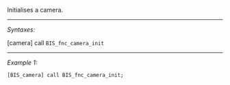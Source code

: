 Initialises a camera.


---
*Syntaxes:*

[camera] call `BIS_fnc_camera_init`

---
*Example 1:*

```sqf
[BIS_camera] call BIS_fnc_camera_init;
```